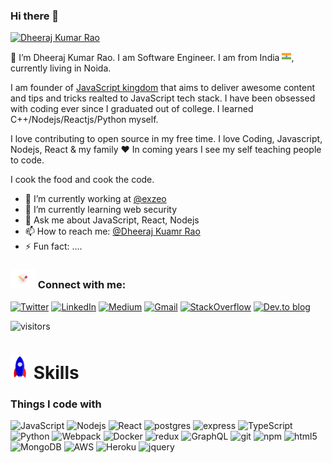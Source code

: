 ### Hi there 👋

[![Dheeraj Kumar Rao](https://pbs.twimg.com/profile_images/1221632555113316353/GEoxlVz4_400x400.jpg)](https://rao123dk.github.io/)

 👋  I’m Dheeraj Kumar Rao. I am Software Engineer. I am from India <img src="assets/india.png" width = "15px">, currently living in Noida.

I am founder of [JavaScript kingdom](https://javascriptkingdom.github.io) that aims to deliver awesome content and tips and tricks realted to JavaScript tech stack. I have been obsessed with coding ever since I graduated out of college. I learned C++/Nodejs/Reactjs/Python myself. 

I love contributing to open source in my free time. I love Coding, Javascript, Nodejs, React & my family ❤️ In coming years I see my self teaching people to code.

I cook the food and cook the code. 

- 🔭 I’m currently working at [@exzeo](https://exzeo.com/)
- 🌱 I’m currently learning web security
- 💬 Ask me about JavaScript, React, Nodejs
- 📫 How to reach me: [@Dheeraj Kuamr Rao](https://twitter.com/rao123dk)
- ⚡ Fun fact: ....

### <img src="assets/handshake.gif" width = "40px">&nbsp;Connect with me:
[![Twitter](https://img.shields.io/badge/twitter-%231DA1F2.svg?&style=for-the-badge&logo=twitter&logoColor=white)](https://twitter.com/rao123dk)
 [![LinkedIn](https://img.shields.io/badge/linkedin-%230077B5.svg?&style=for-the-badge&logo=linkedin&logoColor=white)](https://www.linkedin.com/in/rao123dk/)
 [<img alt="Medium" src="https://img.shields.io/badge/Medium-%23000000.svg?style=for-the-badge&logo=Medium&logoColor=white"/>](https://medium.com/@rao123dk)
[<img alt="Gmail" src="https://img.shields.io/badge/Gmail-D14836?style=for-the-badge&logo=gmail&logoColor=white" />](mailto:edx.dheerajrao@gmail.com?subject=From%20GitHub&body=Hi,%20there.%20Found%20you%20on%20GitHub.)
[![StackOverflow](https://img.shields.io/badge/stackoverflow-003E54.svg?style=for-the-badge&logo=stackoverflow&logoColor=yellow)](https://stackoverflow.com/users/4704616/dheeraj-kumar-rao)
[![Dev.to blog](https://img.shields.io/badge/dev.to-0A0A0A?style=for-the-badge&logo=dev.to&logoColor=white)](https://dev.to/rao123dk)

![visitors](https://visitor-badge.laobi.icu/badge?page_id=rao123dk)

# <img src="assets/Rocket.gif" width="30px">&nbsp;Skills  
<h3>Things I code with</h3>
<p>
  <img alt="JavaScript" src="https://img.shields.io/badge/javascript-%23323330.svg?style=for-the-badge&logo=javascript&logoColor=%23F7DF1E" />
  <img alt="Nodejs" src="https://img.shields.io/badge/node.js-6DA55F?style=for-the-badge&logo=node.js&logoColor=white" />
  <img alt="React" src="https://img.shields.io/badge/react-%2320232a.svg?style=for-the-badge&logo=react&logoColor=%2361DAFB" />
  <img alt="postgres" src="https://img.shields.io/badge/postgres-%23316192.svg?style=for-the-badge&logo=postgresql&logoColor=white" />
  <img alt="express" src="https://img.shields.io/badge/express.js-%23404d59.svg?style=for-the-badge&logo=express&logoColor=%2361DAFB" />
  <img alt="TypeScript" src="https://img.shields.io/badge/typescript-%23007ACC.svg?style=for-the-badge&logo=typescript&logoColor=white" />
  <img alt="Python" src="https://img.shields.io/badge/python-3670A0?style=for-the-badge&logo=python&logoColor=ffdd54" />
  <img alt="Webpack" src="https://img.shields.io/badge/webpack-%238DD6F9.svg?style=for-the-badge&logo=webpack&logoColor=black" /> 
  <img alt="Docker" src="https://img.shields.io/badge/docker-%230db7ed.svg?style=for-the-badge&logo=docker&logoColor=white" />
  <img alt="redux" src="https://img.shields.io/badge/redux-%23593d88.svg?style=for-the-badge&logo=redux&logoColor=white" />
  <img alt="GraphQL" src="https://img.shields.io/badge/-GraphQL-E10098?style=for-the-badge&logo=graphql&logoColor=white" />
  <img alt="git" src="https://img.shields.io/badge/git-%23F05033.svg?style=for-the-badge&logo=git&logoColor=white" />
  <img alt="npm" src="https://img.shields.io/badge/NPM-%23000000.svg?style=for-the-badge&logo=npm&logoColor=white" />
  <img alt="html5" src="https://img.shields.io/badge/html5-%23E34F26.svg?style=for-the-badge&logo=html5&logoColor=white" />
  <img alt="MongoDB" src="https://img.shields.io/badge/MongoDB-%234ea94b.svg?style=for-the-badge&logo=mongodb&logoColor=white" />
  <img alt="AWS" src="https://img.shields.io/badge/AWS-%23FF9900.svg?style=for-the-badge&logo=amazon-aws&logoColor=white" />
  <img alt="Heroku" src="https://img.shields.io/badge/heroku-%23430098.svg?style=for-the-badge&logo=heroku&logoColor=white" />
 <img alt="jquery" src="https://img.shields.io/badge/jquery-%230769AD.svg?style=for-the-badge&logo=jquery&logoColor=white"/>
  
</p>
